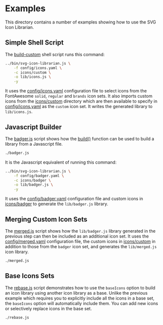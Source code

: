 # Examples

This directory contains a number of examples showing how to use
the SVG Icon Librarian.

## Simple Shell Script

The [build-custom](build-custom) shell script runs this command:

```bash
../bin/svg-icon-librarian.js \
    -f config/icons.yaml \
    -c icons/custom \
    -o lib/icons.js \
    -y
```

It uses the [config/icons.yaml](config/icons.yaml) configuration file to
select icons from the FontAwesome `solid`, `regular` and `brands` icon sets.
It also imports custom icons from the [icons/custom](icons/custom) directory
which are then available to specify in [config/icons.yaml](config/icons.yaml)
as the `custom` icon set.  It writes the generated library to `lib/icons.js`.

## Javascript Builder

The [badger.js](badger.js) script shows how the [build()](../lib/build.js)
function can be used to build a library from a Javascript file.

```bash
./badger.js
```

It is the Javascript equivalent of running this command:

```bash
../bin/svg-icon-librarian.js \
    -f config/badger.yaml \
    -c icons/badger \
    -o lib/badger.js \
    -y
```

It uses the [config/badger.yaml](config/badger.yaml) configuration file and
custom icons in [icons/badger](icons/badger) to generate the `lib/badger.js`
library.

## Merging Custom Icon Sets

The [merged.js](merged.js) script shows how the `lib/badger.js` library
generated in the previous step can then be included as an additional icon set.
It uses the [config/merged.yaml](config/merged.yaml) configuration file, the
custom icons in [icons/custom](icons/custom) in addition to those from the
`badger` icon set, and generates the `lib/merged.js` icon library.

```bash
./merged.js
```

## Base Icons Sets

The [rebase.js](rebase.js) script demonstrates how to use the `baseIcons`
option to build an icon library using another icon library as a base.
Unlike the previous example which requires you to explicitly include all
the icons in a base set, the `baseIcons` option will automatically include
them.  You can add new icons or selectively replace icons in the base set.

```bash
./rebase.js
```